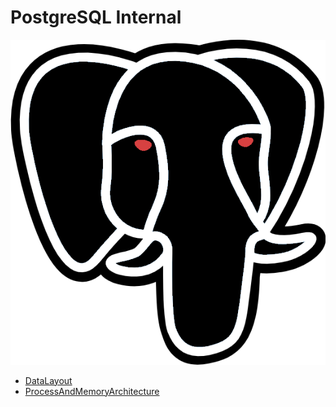 # PostgreSQL Internal

![dark postgres](./dark_postgres.png)

- [DataLayout](./DataLayout.md)
- [ProcessAndMemoryArchitecture](./ProcessAndMemoryArchitecture.md)
